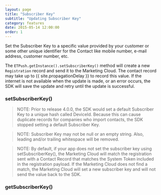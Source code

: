 ```yaml
---
layout: page
title: "Subscriber Key"
subtitle: "Updating Subscriber Key"
category: features
date: 2015-05-14 12:00:00
order: 1
---
```


Set the Subscriber Key to a specific value provided by your customer or some other unique identifier for the Contact like mobile number, e-mail address, customer number, etc.

The `ETPush.getInstance().setSubscriberKey()` method will create a new `Registration` record and send it to the Marketing Cloud. The contact record may take up to {{ site.propagationDelay }} to record this value.  If the internet is not available when the update is made, or an error occurs, the SDK will save the update and retry until the update is successful.

### setSubscriberKey()
<script src="https://gist.github.com/sfmc-mobilepushsdk/bd21fa6afc45a417618e.js"></script>

> NOTE: Prior to release 4.0.0, the SDK would set a default Subscriber Key to a unique hash called DeviceId.  Because this can cause duplicate records for companies who import contacts, the SDK stopped setting a default Subscriber Key.

> NOTE: Subscriber Key may not be null or an empty string.  Also, leading and/or trailing whitespace will be removed.

> NOTE: By default, if your app does not set the subscriber key using setSubscriberKey(), the Marketing Cloud will match the registration sent with a Contact Record that matches the System Token included in the registration payload. If the Marketing Cloud does not find a match, the Marketing Cloud will set a new subscriber key and will not send the value back to the SDK.

### getSubscriberKey()
<script src="https://gist.github.com/sfmc-mobilepushsdk/0bd43c062bed12184d06.js"></script>
